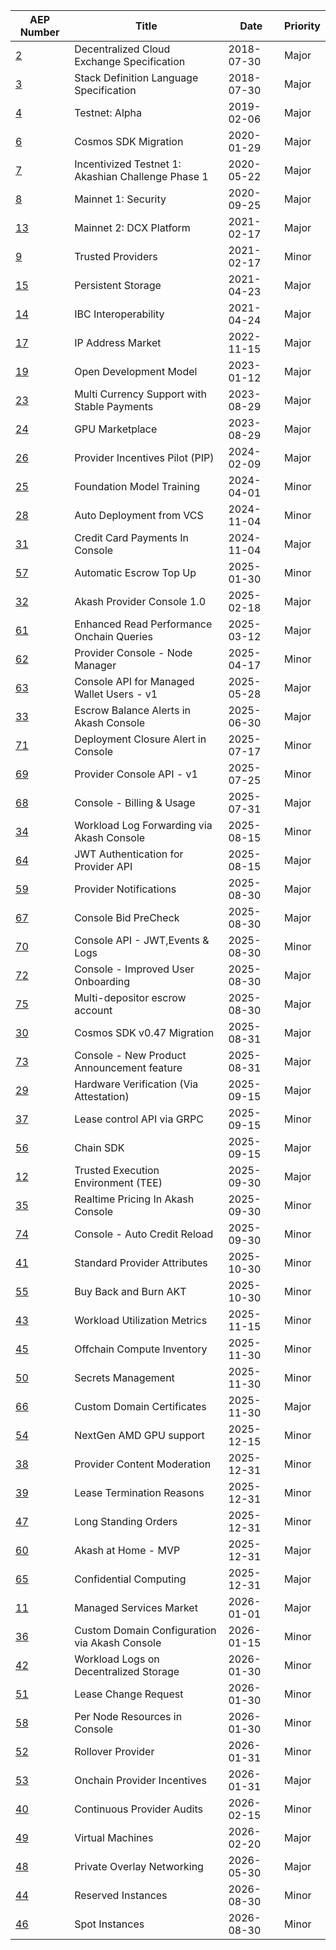 | AEP Number | Title | Date | Priority |
| --- | --- | --- | --- |
| [2](spec/aep-2) | Decentralized Cloud Exchange Specification | 2018-07-30 | Major |
| [3](spec/aep-3) | Stack Definition Language Specification | 2018-07-30 | Major |
| [4](spec/aep-4) | Testnet: Alpha | 2019-02-06 | Major |
| [6](spec/aep-6) | Cosmos SDK Migration | 2020-01-29 | Major |
| [7](spec/aep-7) | Incentivized Testnet 1: Akashian Challenge Phase 1 | 2020-05-22 | Major |
| [8](spec/aep-8) | Mainnet 1: Security | 2020-09-25 | Major |
| [13](spec/aep-13) | Mainnet 2: DCX Platform | 2021-02-17 | Major |
| [9](spec/aep-9) | Trusted Providers | 2021-02-17 | Minor |
| [15](spec/aep-15) | Persistent Storage | 2021-04-23 | Major |
| [14](spec/aep-14) | IBC Interoperability | 2021-04-24 | Major |
| [17](spec/aep-17) | IP Address Market | 2022-11-15 | Major |
| [19](spec/aep-19) | Open Development Model | 2023-01-12 | Major |
| [23](spec/aep-23) | Multi Currency Support with Stable Payments | 2023-08-29 | Major |
| [24](spec/aep-24) | GPU Marketplace | 2023-08-29 | Major |
| [26](spec/aep-26) | Provider Incentives Pilot (PIP) | 2024-02-09 | Major |
| [25](spec/aep-25) | Foundation Model Training | 2024-04-01 | Minor |
| [28](spec/aep-28) | Auto Deployment from VCS | 2024-11-04 | Minor |
| [31](spec/aep-31) | Credit Card Payments In Console | 2024-11-04 | Major |
| [57](spec/aep-57) | Automatic Escrow Top Up | 2025-01-30 | Minor |
| [32](spec/aep-32) | Akash Provider Console 1.0 | 2025-02-18 | Major |
| [61](spec/aep-61) | Enhanced Read Performance Onchain Queries | 2025-03-12 | Major |
| [62](spec/aep-62) | Provider Console - Node Manager | 2025-04-17 | Minor |
| [63](spec/aep-63) | Console API for Managed Wallet Users - v1 | 2025-05-28 | Major |
| [33](spec/aep-33) | Escrow Balance Alerts in Akash Console | 2025-06-30 | Major |
| [71](spec/aep-71) | Deployment Closure Alert in Console | 2025-07-17 | Minor |
| [69](spec/aep-69) | Provider Console API - v1 | 2025-07-25 | Minor |
| [68](spec/aep-68) | Console - Billing & Usage | 2025-07-31 | Major |
| [34](spec/aep-34) | Workload Log Forwarding via Akash Console | 2025-08-15 | Minor |
| [64](spec/aep-64) | JWT Authentication for Provider API | 2025-08-15 | Major |
| [59](spec/aep-59) | Provider Notifications | 2025-08-30 | Major |
| [67](spec/aep-67) | Console Bid PreCheck | 2025-08-30 | Major |
| [70](spec/aep-70) | Console API - JWT,Events & Logs | 2025-08-30 | Minor |
| [72](spec/aep-72) | Console - Improved User Onboarding | 2025-08-30 | Major |
| [75](spec/aep-75) | Multi-depositor escrow account | 2025-08-30 | Major |
| [30](spec/aep-30) | Cosmos SDK v0.47 Migration | 2025-08-31 | Major |
| [73](spec/aep-73) | Console - New Product Announcement feature | 2025-08-31 | Major |
| [29](spec/aep-29) | Hardware Verification (Via Attestation) | 2025-09-15 | Major |
| [37](spec/aep-37) | Lease control API via GRPC | 2025-09-15 | Minor |
| [56](spec/aep-56) | Chain SDK | 2025-09-15 | Major |
| [12](spec/aep-12) | Trusted Execution Environment (TEE) | 2025-09-30 | Major |
| [35](spec/aep-35) | Realtime Pricing In Akash Console | 2025-09-30 | Minor |
| [74](spec/aep-74) | Console - Auto Credit Reload | 2025-09-30 | Minor |
| [41](spec/aep-41) | Standard Provider Attributes | 2025-10-30 | Minor |
| [55](spec/aep-55) | Buy Back and Burn AKT | 2025-10-30 | Minor |
| [43](spec/aep-43) | Workload Utilization Metrics | 2025-11-15 | Minor |
| [45](spec/aep-45) | Offchain Compute Inventory | 2025-11-30 | Minor |
| [50](spec/aep-50) | Secrets Management | 2025-11-30 | Minor |
| [66](spec/aep-66) | Custom Domain Certificates | 2025-11-30 | Major |
| [54](spec/aep-54) | NextGen AMD GPU support | 2025-12-15 | Minor |
| [38](spec/aep-38) | Provider Content Moderation | 2025-12-31 | Minor |
| [39](spec/aep-39) | Lease Termination Reasons | 2025-12-31 | Minor |
| [47](spec/aep-47) | Long Standing Orders | 2025-12-31 | Minor |
| [60](spec/aep-60) | Akash at Home - MVP | 2025-12-31 | Major |
| [65](spec/aep-65) | Confidential Computing | 2025-12-31 | Major |
| [11](spec/aep-11) | Managed Services Market | 2026-01-01 | Major |
| [36](spec/aep-36) | Custom Domain Configuration via Akash Console | 2026-01-15 | Minor |
| [42](spec/aep-42) | Workload Logs on Decentralized Storage | 2026-01-30 | Minor |
| [51](spec/aep-51) | Lease Change Request | 2026-01-30 | Minor |
| [58](spec/aep-58) | Per Node Resources in Console | 2026-01-30 | Minor |
| [52](spec/aep-52) | Rollover Provider | 2026-01-31 | Minor |
| [53](spec/aep-53) | Onchain Provider Incentives | 2026-01-31 | Major |
| [40](spec/aep-40) | Continuous Provider Audits | 2026-02-15 | Minor |
| [49](spec/aep-49) | Virtual Machines | 2026-02-20 | Major |
| [48](spec/aep-48) | Private Overlay Networking | 2026-05-30 | Major |
| [44](spec/aep-44) | Reserved Instances | 2026-08-30 | Minor |
| [46](spec/aep-46) | Spot Instances | 2026-08-30 | Minor |